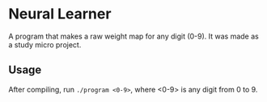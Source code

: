 # Neural Learner
A program that makes a raw weight map for any digit (0-9).
It was made as a study micro project.

## Usage
After compiling, run `./program <0-9>`, where <0-9> is any digit from 0 to 9.
